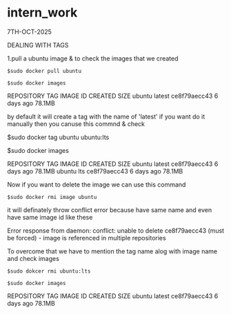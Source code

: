 # intern_work
7TH-OCT-2025

DEALING WITH TAGS 

1.pull a ubuntu image & to check the images that we created 

 	$sudo docker pull ubuntu 
	
	$sudo docker images
 

 REPOSITORY   TAG       IMAGE ID       CREATED      SIZE
ubuntu       latest    ce8f79aecc43   6 days ago   78.1MB

by default it will create a tag with the name of 'latest'
if you want do it manually then you canuse this commnd & check 

  $sudo docker tag ubuntu ubuntu:lts
  
  $sudo docker images 


REPOSITORY   TAG       IMAGE ID       CREATED      SIZE
ubuntu       latest    ce8f79aecc43   6 days ago   78.1MB
ubuntu       lts       ce8f79aecc43   6 days ago   78.1MB

Now if you want to delete the image we can use this command 

	$sudo docker rmi image ubuntu 

it will definately throw conflict error because have same name and even have same image id like these

Error response from daemon: conflict: unable to delete ce8f79aecc43 (must be forced) - image is referenced in multiple repositories

To overcome that we have to mention the tag name alog with  image name and check images

	$sudo dokcer rmi ubuntu:lts
	
	$sudo docker images
	
REPOSITORY   TAG       IMAGE ID       CREATED      SIZE
ubuntu       latest    ce8f79aecc43   6 days ago   78.1MB
	
	
